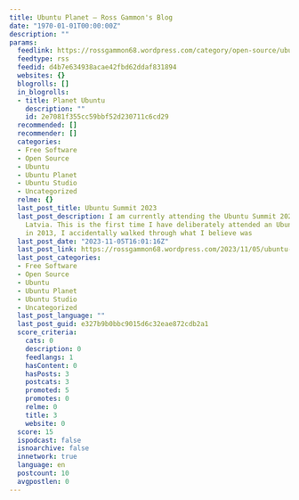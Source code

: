 ```yaml
---
title: Ubuntu Planet – Ross Gammon's Blog
date: "1970-01-01T00:00:00Z"
description: ""
params:
  feedlink: https://rossgammon68.wordpress.com/category/open-source/ubuntu/ubuntu-planet/feed/?mrss=off
  feedtype: rss
  feedid: d4b7e634938acae42fbd62ddaf831894
  websites: {}
  blogrolls: []
  in_blogrolls:
  - title: Planet Ubuntu
    description: ""
    id: 2e7081f355cc59bbf52d230711c6cd29
  recommended: []
  recommender: []
  categories:
  - Free Software
  - Open Source
  - Ubuntu
  - Ubuntu Planet
  - Ubuntu Studio
  - Uncategorized
  relme: {}
  last_post_title: Ubuntu Summit 2023
  last_post_description: I am currently attending the Ubuntu Summit 2023 in Riga,
    Latvia. This is the first time I have deliberately attended an Ubuntu event. Back
    in 2013, I accidentally walked through what I believe was
  last_post_date: "2023-11-05T16:01:16Z"
  last_post_link: https://rossgammon68.wordpress.com/2023/11/05/ubuntu-summit-2023/
  last_post_categories:
  - Free Software
  - Open Source
  - Ubuntu
  - Ubuntu Planet
  - Ubuntu Studio
  - Uncategorized
  last_post_language: ""
  last_post_guid: e327b9b0bbc9015d6c32eae872cdb2a1
  score_criteria:
    cats: 0
    description: 0
    feedlangs: 1
    hasContent: 0
    hasPosts: 3
    postcats: 3
    promoted: 5
    promotes: 0
    relme: 0
    title: 3
    website: 0
  score: 15
  ispodcast: false
  isnoarchive: false
  innetwork: true
  language: en
  postcount: 10
  avgpostlen: 0
---
```

